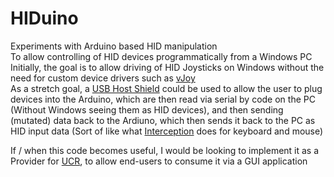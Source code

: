 # HIDuino
Experiments with Arduino based HID manipulation  
To allow controlling of HID devices programmatically from a Windows PC  
Initially, the goal is to allow driving of HID Joysticks on Windows without the need for custom device drivers such as [vJoy](https://sourceforge.net/projects/vjoystick/)  
As a stretch goal, a [USB Host Shield](https://github.com/felis/USB_Host_Shield_2.0) could be used to allow the user to plug devices into the Arduino, which are then read via serial by code on the PC (Without Windows seeing them as HID devices), 
and then sending (mutated) data back to the Ardiuno, which then sends it back to the PC as HID input data (Sort of like what [Interception](https://github.com/oblitum/Interception) does for keyboard and mouse)  

If / when this code becomes useful, I would be looking to implement it as a Provider for [UCR](https://github.com/Snoothy/UCR), to allow end-users to consume it via a GUI application
